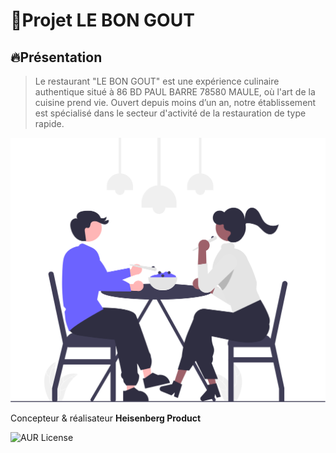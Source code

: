 
# 🚀Projet LE BON GOUT
## 🔥Présentation 
>Le restaurant "LE BON GOUT" est une expérience culinaire authentique situé à 86 BD PAUL BARRE 78580 MAULE, où l'art de la cuisine prend vie.
Ouvert depuis moins d’un an, notre établissement est spécialisé dans le secteur d'activité de la restauration de type rapide.


![cover](./asset/cover.svg)

Concepteur &amp; réalisateur **Heisenberg Product**

![AUR License](https://img.shields.io/aur/license/c)
